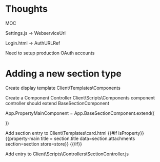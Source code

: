 Thoughts
========

MOC

﻿Settings.js -> WebserviceUrl

 Login.html -> AuthURLRef

 Need to setup production OAuth accounts


 Adding a new section type
 ==========================

 Create display template Client\Templates\Components

 Create a Component Controller Client\Scripts\Components component controller should extend BaseSectionComponent

 App.PropertyMainComponent = App.BaseSectionComponent.extend({

 })

 Add section entry to Client\Templates\card.html
   {{#if isProperty}}
     {{property-main title = section.title data=section.attachments section=section store=store}}
   {{/if}}

 Add entry to Client\Scripts\Controllers\SectionController.js


